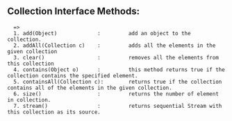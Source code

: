 ## Collection Interface Methods:
      => 
      1. add(Object)             :         add an object to the collection.
      2. addAll(Collection c)    :         adds all the elements in the given collection   
      3. clear()                 :         removes all the elements from this collection
      4. contains(Object o)      :         this method returns true if the collection contains the specified element.
      5. containsAll(Collection c):        returns true if the collection contains all of the elements in the given collection.
      6. size()                  :         returns the number of element in collection.
      7. stream()                :         returns sequential Stream with this collection as its source.
      
    
